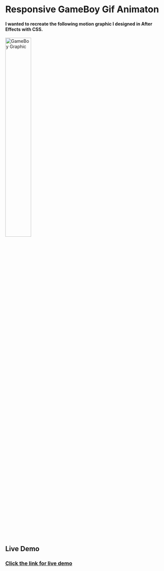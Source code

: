 # Responsive GameBoy Gif Animaton 
#### I wanted to recreate the following motion graphic I designed in After Effects with CSS.
<a href="https://codepen.io/Hitchhiker1998/pen/OJwOZrV" target="_blank" ><img alt="GameBoy Graphic" src="https://media.giphy.com/media/v1.Y2lkPTc5MGI3NjExMDYxYzAwOWU2MzU1NmM0MTdhNGUxN2VjOWY0NDVlOTEyZmUyZjAwZCZlcD12MV9pbnRlcm5hbF9naWZzX2dpZklkJmN0PWc/Pz1VvOAZUxJZBDbSPZ/giphy.gif"  width="40%" height="40%" /> </a>

## Live Demo
### [Click the link for live demo](https://codepen.io/Hitchhiker1998/pen/OJwOZrV)

